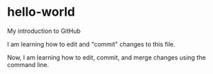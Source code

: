 # hello-world
My introduction to GitHub

I am learning how to edit and "commit" changes to this file.

Now, I am learning how to edit, commit, and merge changes using the command line.